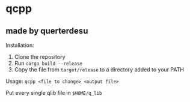 # qcpp
## made by querterdesu

Installation:
1. Clone the repository
2. Run `cargo build --release`
3. Copy the file from `target/release` to a directory added to your PATH

Usage:
`qcpp <file to change> <output file>`

Put every single qlib file in `$HOME/q_lib`